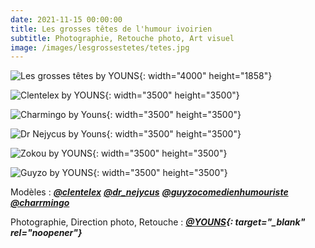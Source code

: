 ```yaml
---
date: 2021-11-15 00:00:00
title: Les grosses têtes de l'humour ivoirien
subtitle: Photographie, Retouche photo, Art visuel
image: /images/lesgrossestetes/tetes.jpg
---
```

![Les grosses têtes by YOUNS](/images/lesgrossestetes/tetes.jpg "Les grosses têtes de l'humour ivoirien"){: width="4000" height="1858"}

![Clentelex by YOUNS](/images/lesgrossestetes/CLENTELEX.jpg "Clentelex"){: width="3500" height="3500"}

![Charmingo by Youns](/images/lesgrossestetes/CHARMINGO.jpg "Charmingo"){: width="3500" height="3500"}

![Dr Nejycus by Youns](/images/lesgrossestetes/NEJY.jpg "Dr Nejycus"){: width="3500" height="3500"}

![Zokou by YOUNS](/images/lesgrossestetes/GUIZO.jpg "Zokou"){: width="3500" height="3500"}

![Guyzo by YOUNS](/images/lesgrossestetes/GUYZO.jpg "Guyzo"){: width="3500" height="3500"}

Mod&egrave;les : [***@clentelex***](https://www.instagram.com/clentelex/) [***@dr\_nejycus***](https://www.instagram.com/dr_nejycus/) [***@guyzocomedienhumouriste***](https://www.instagram.com/guyzocomedienhumoriste/) [***@charrmingo***](https://www.instagram.com/charrmingo/)

Photographie, Direction photo, Retouche : ***[@YOUNS](https://www.instagram.com/younous_herve/){: target="_blank" rel="noopener"}&nbsp;***